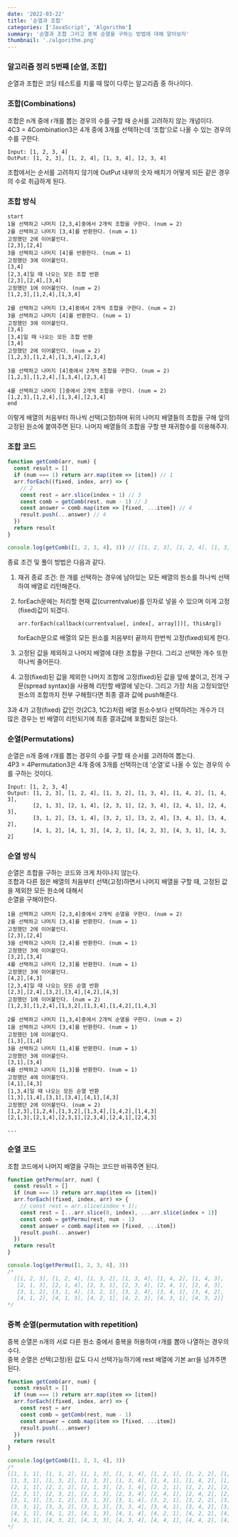 ```yaml
---
date: '2022-03-22'
title: '순열과 조합'
categories: ['JavaScript', 'Algorithm']
summary: '순열과 조합 그리고 중복 순열을 구하는 방법에 대해 알아보자'
thumbnail: './algorithm.png'
---
```


### 알고리즘 정리 5번째 [순열, 조합]

순열과 조합은 코딩 테스트를 치룰 때 많이 다루는 알고리즘 중 하나이다.

### 조합(Combinations)

조합은 n개 중에 r개를 뽑는 경우의 수를 구할 때 순서를 고려하지 않는 개념이다.  
4C3 = 4Combination3은 4개 중에 3개를 선택하는데 ‘조합’으로 나올 수 있는 경우의 수를 구한다.

```planetext
Input: [1, 2, 3, 4]
OutPut: [1, 2, 3], [1, 2, 4], [1, 3, 4], [2, 3, 4]
```

조합에서는 순서를 고려하지 않기에 OutPut 내부의 숫자 배치가 어떻게 되든 같은 경우의 수로 취급하게 된다.

### 조합 방식

```planetext
start
1을 선택하고 나머지 [2,3,4]중에서 2개씩 조합을 구한다. (num = 2)
2를 선택하고 나머지 [3,4]를 반환한다. (num = 1)
고정했던 2에 이어붙인다.
[2,3],[2,4]
3을 선택하고 나머지 [4]를 반환한다. (num = 1)
고정했던 3에 이어붙인다.
[3,4]
[2,3,4]일 때 나오는 모든 조합 반환
[2,3],[2,4],[3,4]
고정했던 1에 이어붙인다. (num = 2)
[1,2,3],[1,2,4],[1,3,4]

2를 선택하고 나머지 [3,4]중에서 2개씩 조합을 구한다. (num = 2)
3을 선택하고 나머지 [4]를 반환한다. (num = 1)
고정했던 3에 이어붙인다.
[3,4]
[3,4]일 때 나오는 모든 조합 반환
[3,4]
고정했던 2에 이어붙인다. (num = 2)
[1,2,3],[1,2,4],[1,3,4],[2,3,4]

3을 선택하고 나머지 [4]중에서 2개씩 조합을 구한다. (num = 2)
[1,2,3],[1,2,4],[1,3,4],[2,3,4]

4를 선택하고 나머지 []중에서 2개씩 조합을 구한다. (num = 2)
[1,2,3],[1,2,4],[1,3,4],[2,3,4]
end
```

이렇게 배열의 처음부터 하나씩 선택(고정)하며 뒤의 나머지 배열들의 조합을 구해 앞의 고정된 원소에 붙여주면 된다. 나머지 배열들의 조합을 구할 땐 재귀함수를 이용해주자.

### 조합 코드

```javascript
function getComb(arr, num) {
  const result = []
  if (num === 1) return arr.map(item => [item]) // 1
  arr.forEach((fixed, index, arr) => {
    // 2
    const rest = arr.slice(index + 1) // 3
    const comb = getComb(rest, num - 1) // 3
    const answer = comb.map(item => [fixed, ...item]) // 4
    result.push(...answer) // 4
  })
  return result
}

console.log(getComb([1, 2, 3, 4], 3)) // [[1, 2, 3], [1, 2, 4], [1, 3, 4], [2, 3, 4]]
```

종료 조건 및 풀이 방법은 다음과 같다.

1. 재귀 종료 조건: 한 개를 선택하는 경우에 남아있는 모든 배열의 원소를 하나씩 선택하여 배열로 리턴해준다.
2. forEach문에는 처리할 현재 값(currentvalue)를 인자로 넣을 수 있으며 이게 고정(fixed)값이 되겠다.

   `arr.forEach(callback(currentvalue[, index[, array]])[, thisArg])`

   forEach문으로 배열의 모든 원소를 처음부터 끝까지 한번씩 고정(fixed)되게 한다.

3. 고정된 값을 제외하고 나머지 배열에 대한 조합을 구한다. 그리고 선택한 개수 또한 하나씩 줄어든다.
4. 고정(fixed)된 값을 제외한 나머지 조합에 고정(fixed)된 값을 앞에 붙이고, 전개 구문(spread syntax)을 사용해 리턴할 배열에 넣는다. 그리고 가장 처음 고정되었던 원소의 조합까지 전부 구해줬다면 최종 결과 값에 push해준다.

3과 4가 고정(fixed) 값인 것(2C3, 1C2)처럼 배열 원소수보다 선택하려는 개수가 더 많은 경우는 빈 배열이 리턴되기에 최종 결과값에 포함되진 않는다.

### 순열(Permutations)

순열은 n개 중에 r개를 뽑는 경우의 수를 구할 때 순서를 고려하여 뽑는다.  
4P3 = 4Permutation3은 4개 중에 3개를 선택하는데 ‘순열’로 나올 수 있는 경우의 수를 구하는 것이다.

```planetext
Input: [1, 2, 3, 4]
Output: [1, 2, 3], [1, 2, 4], [1, 3, 2], [1, 3, 4], [1, 4, 2], [1, 4, 3],
        [2, 1, 3], [2, 1, 4], [2, 3, 1], [2, 3, 4], [2, 4, 1], [2, 4, 3],
        [3, 1, 2], [3, 1, 4], [3, 2, 1], [3, 2, 4], [3, 4, 1], [3, 4, 2],
        [4, 1, 2], [4, 1, 3], [4, 2, 1], [4, 2, 3], [4, 3, 1], [4, 3, 2]
```

### 순열 방식

순열은 조합을 구하는 코드와 크게 차이나지 않는다.  
조합과 다른 점은 배열의 처음부터 선택(고정)하면서 나머지 배열을 구할 때, 고정된 값을 제외한 모든 원소에 대해서  
순열을 구해야한다.

```planetext
1을 선택하고 나머지 [2,3,4]중에서 2개씩 순열을 구한다. (num = 2)
2를 선택하고 나머지 [3,4]를 반환한다. (num = 1)
고정했던 2에 이어붙인다.
[2,3],[2,4]
3을 선택하고 나머지 [2,4]를 반환한다. (num = 1)
고정했던 3에 이어붙인다.
[3,2],[3,4]
4를 선택하고 나머지 [2,3]를 반환한다. (num = 1)
고정했던 3에 이어붙인다.
[4,2],[4,3]
[2,3,4]일 때 나오는 모든 순열 반환
[2,3],[2,4],[3,2],[3,4],[4,2],[4,3]
고정했던 1에 이어붙인다. (num = 2)
[1,2,3],[1,2,4],[1,3,2],[1,3,4],[1,4,2],[1,4,3]

2를 선택하고 나머지 [1,3,4]중에서 2개씩 순열을 구한다. (num = 2)
1을 선택하고 나머지 [3,4]를 반환한다. (num = 1)
고정했던 1에 이어붙인다.
[1,3],[1,4]
3을 선택하고 나머지 [1,4]를 반환한다. (num = 1)
고정했던 3에 이어붙인다.
[3,1],[3,4]
4를 선택하고 나머지 [1,3]를 반환한다. (num = 1)
고정했던 4에 이어붙인다.
[4,1],[4,3]
[1,3,4]일 때 나오는 모든 순열 반환
[1,3],[1,4],[3,1],[3,4],[4,1],[4,3]
고정했던 2에 이어붙인다. (num = 2)
[1,2,3],[1,2,4],[1,3,2],[1,3,4],[1,4,2],[1,4,3]
[2,1,3],[2,1,4],[2,3,1],[2,3,4],[2,4,1],[2,4,3]

...
```

### 순열 코드

조합 코드에서 나머지 배열을 구하는 코드만 바꿔주면 된다.

```javascript
function getPermu(arr, num) {
  const result = []
  if (num === 1) return arr.map(item => [item])
  arr.forEach((fixed, index, arr) => {
    // const rest = arr.slice(index + 1);
    const rest = [...arr.slice(0, index), ...arr.slice(index + 1)]
    const comb = getPermu(rest, num - 1)
    const answer = comb.map(item => [fixed, ...item])
    result.push(...answer)
  })
  return result
}

console.log(getPermu([1, 2, 3, 4], 3))
/*
  [[1, 2, 3], [1, 2, 4], [1, 3, 2], [1, 3, 4], [1, 4, 2], [1, 4, 3],
   [2, 1, 3], [2, 1, 4], [2, 3, 1], [2, 3, 4], [2, 4, 1], [2, 4, 3],
   [3, 1, 2], [3, 1, 4], [3, 2, 1], [3, 2, 4], [3, 4, 1], [3, 4, 2],
   [4, 1, 2], [4, 1, 3], [4, 2, 1], [4, 2, 3], [4, 3, 1], [4, 3, 2]]
*/
```

### 중복 순열(permutation with repetition)

중복 순열은 n개의 서로 다른 원소 중에서 중복을 허용하여 r개를 뽑아 나열하는 경우의 수다.  
중복 순열은 선택(고정)된 값도 다시 선택가능하기에 rest 배열에 기본 arr을 넘겨주면 된다.

```javascript
function getComb(arr, num) {
  const result = []
  if (num === 1) return arr.map(item => [item])
  arr.forEach((fixed, index, arr) => {
    const rest = arr
    const comb = getComb(rest, num - 1)
    const answer = comb.map(item => [fixed, ...item])
    result.push(...answer)
  })
  return result
}

console.log(getComb([1, 2, 3, 4], 3))
/*
[[1, 1, 1], [1, 1, 2], [1, 1, 3], [1, 1, 4], [1, 2, 1], [1, 2, 2], [1, 2, 3], [1, 2, 4],
 [1, 3, 1], [1, 3, 2], [1, 3, 3], [1, 3, 4], [1, 4, 1], [1, 4, 2], [1, 4, 3], [1, 4, 4]
 [2, 1, 1], [2, 1, 2], [2, 1, 3], [2, 1, 4], [2, 2, 1], [2, 2, 2], [2, 2, 3], [2, 2, 4],
 [2, 3, 1], [2, 3, 2], [2, 3, 3], [2, 3, 4], [2, 4, 1], [2, 4, 2], [2, 4, 3], [2, 4, 4],
 [3, 1, 1], [3, 1, 2], [3, 1, 3], [3, 1, 4], [3, 2, 1], [3, 2, 2], [3, 2, 3], [3, 2, 4],
 [3, 3, 1], [3, 3, 2], [3, 3, 3], [3, 3, 4], [3, 4, 1], [3, 4, 2], [3, 4, 3], [3, 4, 4],
 [4, 1, 1], [4, 1, 2], [4, 1, 3], [4, 1, 4], [4, 2, 1], [4, 2, 2], [4, 2, 3], [4, 2, 4],
 [4, 3, 1], [4, 3, 2], [4, 3, 3], [4, 3, 4], [4, 4, 1], [4, 4, 2], [4, 4, 3], [4, 4, 4]]
*/
```
